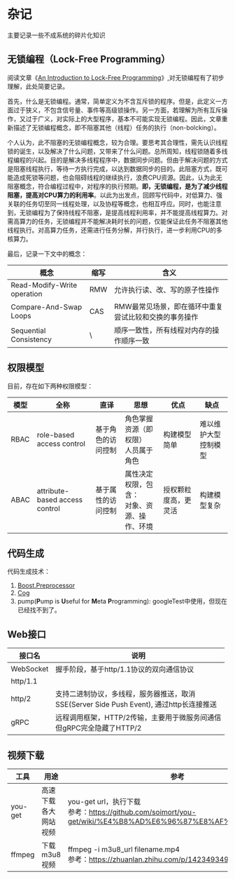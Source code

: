 # 杂记

主要记录一些不成系统的碎片化知识

## 无锁编程（Lock-Free Programming）

阅读文章《[An Introduction to Lock-Free Programming](https://preshing.com/20120612/an-introduction-to-lock-free-programming/)》,对无锁编程有了初步理解，此处简要记录。

首先，什么是无锁编程。通常，简单定义为不含互斥锁的程序。但是，此定义一方面过于狭义，不包含信号量、事件等高级锁操作。另一方面，若理解为所有互斥操作，又过于广义，对实际上的大型程序，基本不可能实现无锁编程。因此，文章重新描述了无锁编程概念，即不阻塞其他（线程）任务的执行（non-bolcking）。

个人认为，此不阻塞的无锁编程概念，较为合理。要思考其合理性，需先认识线程锁的诞生，以及解决了什么问题，又带来了什么问题。总所周知，线程锁随着多线程编程的兴起。目的是解决多线程程序中，数据同步问题。但由于解决问题的方式是阻塞线程执行，等待一方执行完成，以达到数据同步的目的。此阻塞方式，既可能造成死锁等问题，也会阻碍线程的继续执行，浪费CPU资源。因此，认为此无阻塞概念，符合编程过程中，对程序的执行预期。**即，无锁编程，是为了减少线程阻塞，提高对CPU算力的利用率**。以此为出发点，回顾写代码中，对低算力、强关联的任务切至同一线程处理，以及协程等概念，也相互呼应。同时，也能注意到，无锁编程为了保持线程不阻塞，是提高线程利用率，并不能提高线程算力。对需高算力的任务，无锁编程并不能解决耗时长的问题，仅能保证此任务不阻塞其他线程执行。对高算力任务，还需进行任务分解，并行执行，进一步利用CPU的多核算力。

最后，记录一下文中的概念：

| 概念                        | 缩写 | 含义                                                  |
| --------------------------- | ---- | ----------------------------------------------------- |
| Read-Modify-Write operation | RMW  | 允许执行读、改、写的原子性操作                        |
| Compare-And-Swap Loops      | CAS  | RMW最常见场景，即在循环中重复尝试比较和交换的事务操作 |
| Sequential Consistency      | \    | 顺序一致性，所有线程对内存的操作顺序一致              |

## 权限模型

目前，存在如下两种权限模型：

| 模型 | 全称                           | 直译               | 思想                                             | 优点                 | 缺点                 |
| ---- | ------------------------------ | ------------------ | ------------------------------------------------ | -------------------- | -------------------- |
| RBAC | role-based access control      | 基于角色的访问控制 | 角色掌握资源（即权限）<br />人员属于角色         | 构建模型简单         | 难以维护大型控制模型 |
| ABAC | attribute-based access control | 基于属性的访问控制 | 属性决定权限，包含：<br />对象、资源、操作、环境 | 授权颗粒度高，更灵活 | 构建模型复杂         |

## 代码生成

代码生成技术：

1. [Boost.Preprocessor](http://www.boost.org/doc/libs/release/libs/preprocessor/doc/index.html)
2. [Cog](http://nedbatchelder.com/code/cog/)
3. pump(**P**ump is **U**seful for **M**eta **P**rogramming): googleTest中使用，但现在已经找不到了。

## Web接口

| 接口名    | 说明                                                                                          |
| --------- | --------------------------------------------------------------------------------------------- |
| WebSocket | 握手阶段，基于http/1.1协议的双向通信协议                                                      |
| http/1.1  |                                                                                               |
| http/2    | 支持二进制协议，多线程，服务器推送，取消<br />SSE(Server Side Push Event), 通过http长连接推送 |
| gRPC      | 远程调用框架，HTTP/2传输，主要用于微服务间通信<br />但gRPC完全隐藏了HTTP/2                    |

## 视频下载

| 工具    | 用途                 | 参考                                                                                                          |
| ------- | -------------------- | ------------------------------------------------------------------------------------------------------------- |
| you-get | 高速下载各大网站视频 | you-get url，执行下载<br />参考：https://github.com/soimort/you-get/wiki/%E4%B8%AD%E6%96%87%E8%AF%B4%E6%98%8E |
| ffmpeg  | 下载m3u8视频         | ffmpeg -i m3u8_url filename.mp4<br />参考：https://zhuanlan.zhihu.com/p/142349349                             |
